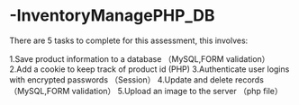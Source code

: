 # -InventoryManagePHP_DB
There are 5 tasks to complete for this assessment, this involves: 
    
1.Save product information to a database  （MySQL,FORM validation）
2.Add a cookie to keep track of product id (PHP)
3.Authenticate user logins with encrypted passwords （Session）
4.Update and delete records （MySQL,FORM validation）
5.Upload an image to the server （php file）
